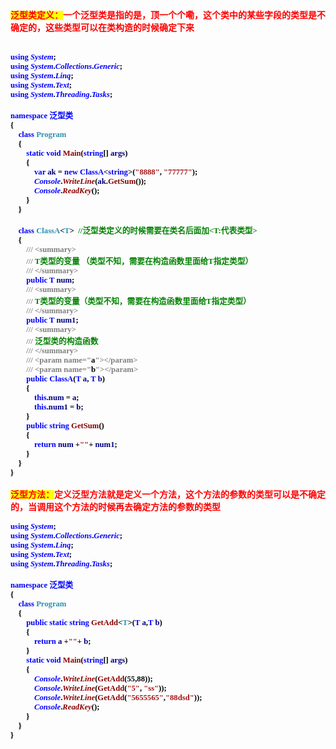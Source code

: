 <html>

<head>
<meta http-equiv=Content-Type content="text/html; charset=gb2312">
<meta name=Generator content="Microsoft Word 15 (filtered)">
<style>
<!--
 /* Font Definitions */
 @font-face
	{font-family:宋体;
	panose-1:2 1 6 0 3 1 1 1 1 1;}
@font-face
	{font-family:"Cambria Math";
	panose-1:2 4 5 3 5 4 6 3 2 4;}
@font-face
	{font-family:Calibri;
	panose-1:2 15 5 2 2 2 4 3 2 4;}
@font-face
	{font-family:新宋体;
	panose-1:2 1 6 9 3 1 1 1 1 1;}
@font-face
	{font-family:"\@宋体";
	panose-1:2 1 6 0 3 1 1 1 1 1;}
@font-face
	{font-family:"\@新宋体";
	panose-1:2 1 6 9 3 1 1 1 1 1;}
 /* Style Definitions */
 p.MsoNormal, li.MsoNormal, div.MsoNormal
	{margin:0cm;
	margin-bottom:.0001pt;
	text-align:justify;
	text-justify:inter-ideograph;
	font-size:10.5pt;
	font-family:"Calibri","sans-serif";}
.MsoChpDefault
	{font-family:"Calibri","sans-serif";}
 /* Page Definitions */
 @page WordSection1
	{size:595.3pt 841.9pt;
	margin:72.0pt 90.0pt 72.0pt 90.0pt;
	layout-grid:15.6pt;}
div.WordSection1
	{page:WordSection1;}
-->
</style>

</head>

<body lang=ZH-CN style='text-justify-trim:punctuation'>

<div class=WordSection1 style='layout-grid:15.6pt'>

<p class=MsoNormal><b><span style='font-family:宋体;color:red;background:yellow'>泛型类定义：</span></b><b><span
style='font-family:宋体;color:red'>一个泛型类是指的是，顶一个个嘞，这个类中的某些字段的类型是不确定的，这些类型可以在类构造的时候确定下来</span></b></p>

<p class=MsoNormal><b><span lang=EN-US>&nbsp;</span></b></p>

<p class=MsoNormal align=left style='text-align:left;text-autospace:none'><b><span
lang=EN-US style='font-size:9.5pt;font-family:新宋体;color:black'>&nbsp;</span></b></p>

<p class=MsoNormal align=left style='text-align:left;text-autospace:none'><b><span
lang=EN-US style='font-size:9.5pt;font-family:新宋体;color:blue'>using</span></b><b><span
lang=EN-US style='font-size:9.5pt;font-family:新宋体;color:black'> </span></b><b><i><span
lang=EN-US style='font-size:9.5pt;font-family:新宋体;color:blue'>System</span></i></b><b><span
lang=EN-US style='font-size:9.5pt;font-family:新宋体;color:black'>;</span></b></p>

<p class=MsoNormal align=left style='text-align:left;text-autospace:none'><b><span
lang=EN-US style='font-size:9.5pt;font-family:新宋体;color:blue'>using</span></b><b><span
lang=EN-US style='font-size:9.5pt;font-family:新宋体;color:black'> </span></b><b><i><span
lang=EN-US style='font-size:9.5pt;font-family:新宋体;color:blue'>System</span></i></b><b><span
lang=EN-US style='font-size:9.5pt;font-family:新宋体;color:black'>.</span></b><b><i><span
lang=EN-US style='font-size:9.5pt;font-family:新宋体;color:blue'>Collections</span></i></b><b><span
lang=EN-US style='font-size:9.5pt;font-family:新宋体;color:black'>.</span></b><b><i><span
lang=EN-US style='font-size:9.5pt;font-family:新宋体;color:blue'>Generic</span></i></b><b><span
lang=EN-US style='font-size:9.5pt;font-family:新宋体;color:black'>;</span></b></p>

<p class=MsoNormal align=left style='text-align:left;text-autospace:none'><b><span
lang=EN-US style='font-size:9.5pt;font-family:新宋体;color:blue'>using</span></b><b><span
lang=EN-US style='font-size:9.5pt;font-family:新宋体;color:black'> </span></b><b><i><span
lang=EN-US style='font-size:9.5pt;font-family:新宋体;color:blue'>System</span></i></b><b><span
lang=EN-US style='font-size:9.5pt;font-family:新宋体;color:black'>.</span></b><b><i><span
lang=EN-US style='font-size:9.5pt;font-family:新宋体;color:blue'>Linq</span></i></b><b><span
lang=EN-US style='font-size:9.5pt;font-family:新宋体;color:black'>;</span></b></p>

<p class=MsoNormal align=left style='text-align:left;text-autospace:none'><b><span
lang=EN-US style='font-size:9.5pt;font-family:新宋体;color:blue'>using</span></b><b><span
lang=EN-US style='font-size:9.5pt;font-family:新宋体;color:black'> </span></b><b><i><span
lang=EN-US style='font-size:9.5pt;font-family:新宋体;color:blue'>System</span></i></b><b><span
lang=EN-US style='font-size:9.5pt;font-family:新宋体;color:black'>.</span></b><b><i><span
lang=EN-US style='font-size:9.5pt;font-family:新宋体;color:blue'>Text</span></i></b><b><span
lang=EN-US style='font-size:9.5pt;font-family:新宋体;color:black'>;</span></b></p>

<p class=MsoNormal align=left style='text-align:left;text-autospace:none'><b><span
lang=EN-US style='font-size:9.5pt;font-family:新宋体;color:blue'>using</span></b><b><span
lang=EN-US style='font-size:9.5pt;font-family:新宋体;color:black'> </span></b><b><i><span
lang=EN-US style='font-size:9.5pt;font-family:新宋体;color:blue'>System</span></i></b><b><span
lang=EN-US style='font-size:9.5pt;font-family:新宋体;color:black'>.</span></b><b><i><span
lang=EN-US style='font-size:9.5pt;font-family:新宋体;color:blue'>Threading</span></i></b><b><span
lang=EN-US style='font-size:9.5pt;font-family:新宋体;color:black'>.</span></b><b><i><span
lang=EN-US style='font-size:9.5pt;font-family:新宋体;color:blue'>Tasks</span></i></b><b><span
lang=EN-US style='font-size:9.5pt;font-family:新宋体;color:black'>;</span></b></p>

<p class=MsoNormal align=left style='text-align:left;text-autospace:none'><b><span
lang=EN-US style='font-size:9.5pt;font-family:新宋体;color:black'>&nbsp;</span></b></p>

<p class=MsoNormal align=left style='text-align:left;text-autospace:none'><b><span
lang=EN-US style='font-size:9.5pt;font-family:新宋体;color:blue'>namespace</span></b><b><span
lang=EN-US style='font-size:9.5pt;font-family:新宋体;color:black'> </span></b><b><span
style='font-size:9.5pt;font-family:新宋体;color:blue'>泛型类</span></b></p>

<p class=MsoNormal align=left style='text-align:left;text-autospace:none'><b><span
lang=EN-US style='font-size:9.5pt;font-family:新宋体;color:black'>{</span></b></p>

<p class=MsoNormal align=left style='text-align:left;text-autospace:none'><b><span
lang=EN-US style='font-size:9.5pt;font-family:新宋体;color:black'>&nbsp;&nbsp;&nbsp;
</span></b><b><span lang=EN-US style='font-size:9.5pt;font-family:新宋体;
color:blue'>class</span></b><b><span lang=EN-US style='font-size:9.5pt;
font-family:新宋体;color:black'> </span></b><b><span lang=EN-US style='font-size:
9.5pt;font-family:新宋体;color:#2B91AF'>Program</span></b></p>

<p class=MsoNormal align=left style='text-align:left;text-autospace:none'><b><span
lang=EN-US style='font-size:9.5pt;font-family:新宋体;color:black'>&nbsp;&nbsp;&nbsp;
{</span></b></p>

<p class=MsoNormal align=left style='text-align:left;text-autospace:none'><b><span
lang=EN-US style='font-size:9.5pt;font-family:新宋体;color:black'>&nbsp;&nbsp;&nbsp;&nbsp;&nbsp;&nbsp;&nbsp;
</span></b><b><span lang=EN-US style='font-size:9.5pt;font-family:新宋体;
color:blue'>static</span></b><b><span lang=EN-US style='font-size:9.5pt;
font-family:新宋体;color:black'> </span></b><b><span lang=EN-US style='font-size:
9.5pt;font-family:新宋体;color:blue'>void</span></b><b><span lang=EN-US
style='font-size:9.5pt;font-family:新宋体;color:black'> </span></b><b><span
lang=EN-US style='font-size:9.5pt;font-family:新宋体;color:#880000'>Main</span></b><b><span
lang=EN-US style='font-size:9.5pt;font-family:新宋体;color:black'>(</span></b><b><span
lang=EN-US style='font-size:9.5pt;font-family:新宋体;color:blue'>string</span></b><b><span
lang=EN-US style='font-size:9.5pt;font-family:新宋体;color:black'>[] </span></b><b><span
lang=EN-US style='font-size:9.5pt;font-family:新宋体;color:navy'>args</span></b><b><span
lang=EN-US style='font-size:9.5pt;font-family:新宋体;color:black'>)</span></b></p>

<p class=MsoNormal align=left style='text-align:left;text-autospace:none'><b><span
lang=EN-US style='font-size:9.5pt;font-family:新宋体;color:black'>&nbsp;&nbsp;&nbsp;&nbsp;&nbsp;&nbsp;&nbsp;
{</span></b></p>

<p class=MsoNormal align=left style='text-align:left;text-autospace:none'><b><span
lang=EN-US style='font-size:9.5pt;font-family:新宋体;color:black'>&nbsp;&nbsp;&nbsp;&nbsp;&nbsp;&nbsp;&nbsp;&nbsp;&nbsp;&nbsp;&nbsp;
</span></b><b><span lang=EN-US style='font-size:9.5pt;font-family:新宋体;
color:blue'>var</span></b><b><span lang=EN-US style='font-size:9.5pt;
font-family:新宋体;color:black'> </span></b><b><span lang=EN-US style='font-size:
9.5pt;font-family:新宋体;color:navy'>ak</span></b><b><span lang=EN-US
style='font-size:9.5pt;font-family:新宋体;color:black'> = </span></b><b><span
lang=EN-US style='font-size:9.5pt;font-family:新宋体;color:blue'>new</span></b><b><span
lang=EN-US style='font-size:9.5pt;font-family:新宋体;color:black'> </span></b><b><span
lang=EN-US style='font-size:9.5pt;font-family:新宋体;color:blue'>ClassA</span></b><b><span
lang=EN-US style='font-size:9.5pt;font-family:新宋体;color:black'>&lt;</span></b><b><span
lang=EN-US style='font-size:9.5pt;font-family:新宋体;color:blue'>string</span></b><b><span
lang=EN-US style='font-size:9.5pt;font-family:新宋体;color:black'>&gt;(</span></b><b><span
lang=EN-US style='font-size:9.5pt;font-family:新宋体;color:#A31515'>&quot;8888&quot;</span></b><b><span
lang=EN-US style='font-size:9.5pt;font-family:新宋体;color:black'>, </span></b><b><span
lang=EN-US style='font-size:9.5pt;font-family:新宋体;color:#A31515'>&quot;77777&quot;</span></b><b><span
lang=EN-US style='font-size:9.5pt;font-family:新宋体;color:black'>);</span></b></p>

<p class=MsoNormal align=left style='text-align:left;text-autospace:none'><b><span
lang=EN-US style='font-size:9.5pt;font-family:新宋体;color:black'>&nbsp;&nbsp;&nbsp;&nbsp;&nbsp;&nbsp;&nbsp;&nbsp;&nbsp;&nbsp;&nbsp;
</span></b><b><i><span lang=EN-US style='font-size:9.5pt;font-family:新宋体;
color:blue'>Console</span></i></b><b><span lang=EN-US style='font-size:9.5pt;
font-family:新宋体;color:black'>.</span></b><b><i><span lang=EN-US
style='font-size:9.5pt;font-family:新宋体;color:#880000'>WriteLine</span></i></b><b><span
lang=EN-US style='font-size:9.5pt;font-family:新宋体;color:black'>(</span></b><b><span
lang=EN-US style='font-size:9.5pt;font-family:新宋体;color:navy'>ak</span></b><b><span
lang=EN-US style='font-size:9.5pt;font-family:新宋体;color:black'>.</span></b><b><span
lang=EN-US style='font-size:9.5pt;font-family:新宋体;color:#880000'>GetSum</span></b><b><span
lang=EN-US style='font-size:9.5pt;font-family:新宋体;color:black'>());</span></b></p>

<p class=MsoNormal align=left style='text-align:left;text-autospace:none'><b><span
lang=EN-US style='font-size:9.5pt;font-family:新宋体;color:black'>&nbsp;&nbsp;&nbsp;&nbsp;&nbsp;&nbsp;&nbsp;&nbsp;&nbsp;&nbsp;&nbsp;
</span></b><b><i><span lang=EN-US style='font-size:9.5pt;font-family:新宋体;
color:blue'>Console</span></i></b><b><span lang=EN-US style='font-size:9.5pt;
font-family:新宋体;color:black'>.</span></b><b><i><span lang=EN-US
style='font-size:9.5pt;font-family:新宋体;color:#880000'>ReadKey</span></i></b><b><span
lang=EN-US style='font-size:9.5pt;font-family:新宋体;color:black'>();</span></b></p>

<p class=MsoNormal align=left style='text-align:left;text-autospace:none'><b><span
lang=EN-US style='font-size:9.5pt;font-family:新宋体;color:black'>&nbsp;&nbsp;&nbsp;&nbsp;&nbsp;&nbsp;&nbsp;
}</span></b></p>

<p class=MsoNormal align=left style='text-align:left;text-autospace:none'><b><span
lang=EN-US style='font-size:9.5pt;font-family:新宋体;color:black'>&nbsp;&nbsp;&nbsp;
}</span></b></p>

<p class=MsoNormal align=left style='text-align:left;text-autospace:none'><b><span
lang=EN-US style='font-size:9.5pt;font-family:新宋体;color:black'>&nbsp;</span></b></p>

<p class=MsoNormal align=left style='text-align:left;text-autospace:none'><b><span
lang=EN-US style='font-size:9.5pt;font-family:新宋体;color:black'>&nbsp;&nbsp;&nbsp;
</span></b><b><span lang=EN-US style='font-size:9.5pt;font-family:新宋体;
color:blue'>class</span></b><b><span lang=EN-US style='font-size:9.5pt;
font-family:新宋体;color:black'> </span></b><b><span lang=EN-US style='font-size:
9.5pt;font-family:新宋体;color:#2B91AF'>ClassA</span></b><b><span lang=EN-US
style='font-size:9.5pt;font-family:新宋体;color:black'>&lt;</span></b><b><span
lang=EN-US style='font-size:9.5pt;font-family:新宋体;color:#2B91AF'>T</span></b><b><span
lang=EN-US style='font-size:9.5pt;font-family:新宋体;color:black'>&gt;&nbsp; </span></b><b><span
lang=EN-US style='font-size:9.5pt;font-family:新宋体;color:green'>//</span></b><b><span
style='font-size:9.5pt;font-family:新宋体;color:green'>泛型类定义的时候需要在类名后面加<span
lang=EN-US>&lt;T:</span>代表类型<span lang=EN-US>&gt;</span></span></b></p>

<p class=MsoNormal align=left style='text-align:left;text-autospace:none'><b><span
lang=EN-US style='font-size:9.5pt;font-family:新宋体;color:black'>&nbsp;&nbsp;&nbsp;
{</span></b></p>

<p class=MsoNormal align=left style='text-align:left;text-autospace:none'><b><span
lang=EN-US style='font-size:9.5pt;font-family:新宋体;color:black'>&nbsp;&nbsp;&nbsp;&nbsp;&nbsp;&nbsp;&nbsp;
</span></b><b><span lang=EN-US style='font-size:9.5pt;font-family:新宋体;
color:gray'>///</span></b><b><span lang=EN-US style='font-size:9.5pt;
font-family:新宋体;color:green'> </span></b><b><span lang=EN-US style='font-size:
9.5pt;font-family:新宋体;color:gray'>&lt;summary&gt;</span></b></p>

<p class=MsoNormal align=left style='text-align:left;text-autospace:none'><b><span
lang=EN-US style='font-size:9.5pt;font-family:新宋体;color:black'>&nbsp;&nbsp;&nbsp;&nbsp;&nbsp;&nbsp;&nbsp;
</span></b><b><span lang=EN-US style='font-size:9.5pt;font-family:新宋体;
color:gray'>///</span></b><b><span lang=EN-US style='font-size:9.5pt;
font-family:新宋体;color:green'> T</span></b><b><span style='font-size:9.5pt;
font-family:新宋体;color:green'>类型的变量 （类型不知，需要在构造函数里面给<span lang=EN-US>T</span>指定类型）</span></b></p>

<p class=MsoNormal align=left style='text-align:left;text-autospace:none'><b><span
lang=EN-US style='font-size:9.5pt;font-family:新宋体;color:black'>&nbsp;&nbsp;&nbsp;&nbsp;&nbsp;&nbsp;&nbsp;
</span></b><b><span lang=EN-US style='font-size:9.5pt;font-family:新宋体;
color:gray'>///</span></b><b><span lang=EN-US style='font-size:9.5pt;
font-family:新宋体;color:green'> </span></b><b><span lang=EN-US style='font-size:
9.5pt;font-family:新宋体;color:gray'>&lt;/summary&gt;</span></b></p>

<p class=MsoNormal align=left style='text-align:left;text-autospace:none'><b><span
lang=EN-US style='font-size:9.5pt;font-family:新宋体;color:black'>&nbsp;&nbsp;&nbsp;&nbsp;&nbsp;&nbsp;&nbsp;
</span></b><b><span lang=EN-US style='font-size:9.5pt;font-family:新宋体;
color:blue'>public</span></b><b><span lang=EN-US style='font-size:9.5pt;
font-family:新宋体;color:black'> </span></b><b><span lang=EN-US style='font-size:
9.5pt;font-family:新宋体;color:blue'>T</span></b><b><span lang=EN-US
style='font-size:9.5pt;font-family:新宋体;color:black'> </span></b><b><span
lang=EN-US style='font-size:9.5pt;font-family:新宋体;color:navy'>num</span></b><b><span
lang=EN-US style='font-size:9.5pt;font-family:新宋体;color:black'>;</span></b></p>

<p class=MsoNormal align=left style='text-align:left;text-autospace:none'><b><span
lang=EN-US style='font-size:9.5pt;font-family:新宋体;color:black'>&nbsp;&nbsp;&nbsp;&nbsp;&nbsp;&nbsp;&nbsp;
</span></b><b><span lang=EN-US style='font-size:9.5pt;font-family:新宋体;
color:gray'>///</span></b><b><span lang=EN-US style='font-size:9.5pt;
font-family:新宋体;color:green'> </span></b><b><span lang=EN-US style='font-size:
9.5pt;font-family:新宋体;color:gray'>&lt;summary&gt;</span></b></p>

<p class=MsoNormal align=left style='text-align:left;text-autospace:none'><b><span
lang=EN-US style='font-size:9.5pt;font-family:新宋体;color:black'>&nbsp;&nbsp;&nbsp;&nbsp;&nbsp;&nbsp;&nbsp;
</span></b><b><span lang=EN-US style='font-size:9.5pt;font-family:新宋体;
color:gray'>///</span></b><b><span lang=EN-US style='font-size:9.5pt;
font-family:新宋体;color:green'> T</span></b><b><span style='font-size:9.5pt;
font-family:新宋体;color:green'>类型的变量（类型不知，需要在构造函数里面给<span lang=EN-US>T</span>指定类型）</span></b></p>

<p class=MsoNormal align=left style='text-align:left;text-autospace:none'><b><span
lang=EN-US style='font-size:9.5pt;font-family:新宋体;color:black'>&nbsp;&nbsp;&nbsp;&nbsp;&nbsp;&nbsp;&nbsp;
</span></b><b><span lang=EN-US style='font-size:9.5pt;font-family:新宋体;
color:gray'>///</span></b><b><span lang=EN-US style='font-size:9.5pt;
font-family:新宋体;color:green'> </span></b><b><span lang=EN-US style='font-size:
9.5pt;font-family:新宋体;color:gray'>&lt;/summary&gt;</span></b></p>

<p class=MsoNormal align=left style='text-align:left;text-autospace:none'><b><span
lang=EN-US style='font-size:9.5pt;font-family:新宋体;color:black'>&nbsp;&nbsp;&nbsp;&nbsp;&nbsp;&nbsp;&nbsp;
</span></b><b><span lang=EN-US style='font-size:9.5pt;font-family:新宋体;
color:blue'>public</span></b><b><span lang=EN-US style='font-size:9.5pt;
font-family:新宋体;color:black'> </span></b><b><span lang=EN-US style='font-size:
9.5pt;font-family:新宋体;color:blue'>T</span></b><b><span lang=EN-US
style='font-size:9.5pt;font-family:新宋体;color:black'> </span></b><b><span
lang=EN-US style='font-size:9.5pt;font-family:新宋体;color:navy'>num1</span></b><b><span
lang=EN-US style='font-size:9.5pt;font-family:新宋体;color:black'>;</span></b></p>

<p class=MsoNormal align=left style='text-align:left;text-autospace:none'><b><span
lang=EN-US style='font-size:9.5pt;font-family:新宋体;color:black'>&nbsp;&nbsp;&nbsp;&nbsp;&nbsp;&nbsp;&nbsp;
</span></b><b><span lang=EN-US style='font-size:9.5pt;font-family:新宋体;
color:gray'>///</span></b><b><span lang=EN-US style='font-size:9.5pt;
font-family:新宋体;color:green'> </span></b><b><span lang=EN-US style='font-size:
9.5pt;font-family:新宋体;color:gray'>&lt;summary&gt;</span></b></p>

<p class=MsoNormal align=left style='text-align:left;text-autospace:none'><b><span
lang=EN-US style='font-size:9.5pt;font-family:新宋体;color:black'>&nbsp;&nbsp;&nbsp;&nbsp;&nbsp;&nbsp;&nbsp;
</span></b><b><span lang=EN-US style='font-size:9.5pt;font-family:新宋体;
color:gray'>///</span></b><b><span lang=EN-US style='font-size:9.5pt;
font-family:新宋体;color:green'> </span></b><b><span style='font-size:9.5pt;
font-family:新宋体;color:green'>泛型类的构造函数</span></b></p>

<p class=MsoNormal align=left style='text-align:left;text-autospace:none'><b><span
lang=EN-US style='font-size:9.5pt;font-family:新宋体;color:black'>&nbsp;&nbsp;&nbsp;&nbsp;&nbsp;&nbsp;&nbsp;
</span></b><b><span lang=EN-US style='font-size:9.5pt;font-family:新宋体;
color:gray'>///</span></b><b><span lang=EN-US style='font-size:9.5pt;
font-family:新宋体;color:green'> </span></b><b><span lang=EN-US style='font-size:
9.5pt;font-family:新宋体;color:gray'>&lt;/summary&gt;</span></b></p>

<p class=MsoNormal align=left style='text-align:left;text-autospace:none'><b><span
lang=EN-US style='font-size:9.5pt;font-family:新宋体;color:black'>&nbsp;&nbsp;&nbsp;&nbsp;&nbsp;&nbsp;&nbsp;
</span></b><b><span lang=EN-US style='font-size:9.5pt;font-family:新宋体;
color:gray'>///</span></b><b><span lang=EN-US style='font-size:9.5pt;
font-family:新宋体;color:green'> </span></b><b><span lang=EN-US style='font-size:
9.5pt;font-family:新宋体;color:gray'>&lt;param name=&quot;</span></b><b><span
lang=EN-US style='font-size:9.5pt;font-family:新宋体;color:black'>a</span></b><b><span
lang=EN-US style='font-size:9.5pt;font-family:新宋体;color:gray'>&quot;&gt;&lt;/param&gt;</span></b></p>

<p class=MsoNormal align=left style='text-align:left;text-autospace:none'><b><span
lang=EN-US style='font-size:9.5pt;font-family:新宋体;color:black'>&nbsp;&nbsp;&nbsp;&nbsp;&nbsp;&nbsp;&nbsp;
</span></b><b><span lang=EN-US style='font-size:9.5pt;font-family:新宋体;
color:gray'>///</span></b><b><span lang=EN-US style='font-size:9.5pt;
font-family:新宋体;color:green'> </span></b><b><span lang=EN-US style='font-size:
9.5pt;font-family:新宋体;color:gray'>&lt;param name=&quot;</span></b><b><span
lang=EN-US style='font-size:9.5pt;font-family:新宋体;color:black'>b</span></b><b><span
lang=EN-US style='font-size:9.5pt;font-family:新宋体;color:gray'>&quot;&gt;&lt;/param&gt;</span></b></p>

<p class=MsoNormal align=left style='text-align:left;text-autospace:none'><b><span
lang=EN-US style='font-size:9.5pt;font-family:新宋体;color:black'>&nbsp;&nbsp;&nbsp;&nbsp;&nbsp;&nbsp;&nbsp;
</span></b><b><span lang=EN-US style='font-size:9.5pt;font-family:新宋体;
color:blue'>public</span></b><b><span lang=EN-US style='font-size:9.5pt;
font-family:新宋体;color:black'> </span></b><b><span lang=EN-US style='font-size:
9.5pt;font-family:新宋体;color:blue'>ClassA</span></b><b><span lang=EN-US
style='font-size:9.5pt;font-family:新宋体;color:black'>(</span></b><b><span
lang=EN-US style='font-size:9.5pt;font-family:新宋体;color:blue'>T</span></b><b><span
lang=EN-US style='font-size:9.5pt;font-family:新宋体;color:black'> </span></b><b><span
lang=EN-US style='font-size:9.5pt;font-family:新宋体;color:navy'>a</span></b><b><span
lang=EN-US style='font-size:9.5pt;font-family:新宋体;color:black'>, </span></b><b><span
lang=EN-US style='font-size:9.5pt;font-family:新宋体;color:blue'>T</span></b><b><span
lang=EN-US style='font-size:9.5pt;font-family:新宋体;color:black'> </span></b><b><span
lang=EN-US style='font-size:9.5pt;font-family:新宋体;color:navy'>b</span></b><b><span
lang=EN-US style='font-size:9.5pt;font-family:新宋体;color:black'>)</span></b></p>

<p class=MsoNormal align=left style='text-align:left;text-autospace:none'><b><span
lang=EN-US style='font-size:9.5pt;font-family:新宋体;color:black'>&nbsp;&nbsp;&nbsp;&nbsp;&nbsp;&nbsp;&nbsp;
{</span></b></p>

<p class=MsoNormal align=left style='text-align:left;text-autospace:none'><b><span
lang=EN-US style='font-size:9.5pt;font-family:新宋体;color:black'>&nbsp;&nbsp;&nbsp;&nbsp;&nbsp;&nbsp;&nbsp;&nbsp;&nbsp;&nbsp;&nbsp;
</span></b><b><span lang=EN-US style='font-size:9.5pt;font-family:新宋体;
color:blue'>this</span></b><b><span lang=EN-US style='font-size:9.5pt;
font-family:新宋体;color:black'>.</span></b><b><span lang=EN-US style='font-size:
9.5pt;font-family:新宋体;color:navy'>num</span></b><b><span lang=EN-US
style='font-size:9.5pt;font-family:新宋体;color:black'> = </span></b><b><span
lang=EN-US style='font-size:9.5pt;font-family:新宋体;color:navy'>a</span></b><b><span
lang=EN-US style='font-size:9.5pt;font-family:新宋体;color:black'>;</span></b></p>

<p class=MsoNormal align=left style='text-align:left;text-autospace:none'><b><span
lang=EN-US style='font-size:9.5pt;font-family:新宋体;color:black'>&nbsp;&nbsp;&nbsp;&nbsp;&nbsp;&nbsp;&nbsp;&nbsp;&nbsp;&nbsp;&nbsp;
</span></b><b><span lang=EN-US style='font-size:9.5pt;font-family:新宋体;
color:blue'>this</span></b><b><span lang=EN-US style='font-size:9.5pt;
font-family:新宋体;color:black'>.</span></b><b><span lang=EN-US style='font-size:
9.5pt;font-family:新宋体;color:navy'>num1</span></b><b><span lang=EN-US
style='font-size:9.5pt;font-family:新宋体;color:black'> = </span></b><b><span
lang=EN-US style='font-size:9.5pt;font-family:新宋体;color:navy'>b</span></b><b><span
lang=EN-US style='font-size:9.5pt;font-family:新宋体;color:black'>;</span></b></p>

<p class=MsoNormal align=left style='text-align:left;text-autospace:none'><b><span
lang=EN-US style='font-size:9.5pt;font-family:新宋体;color:black'>&nbsp;&nbsp;&nbsp;&nbsp;&nbsp;&nbsp;&nbsp;
}</span></b></p>

<p class=MsoNormal align=left style='text-align:left;text-autospace:none'><b><span
lang=EN-US style='font-size:9.5pt;font-family:新宋体;color:black'>&nbsp;&nbsp;&nbsp;&nbsp;&nbsp;&nbsp;&nbsp;
</span></b><b><span lang=EN-US style='font-size:9.5pt;font-family:新宋体;
color:blue'>public</span></b><b><span lang=EN-US style='font-size:9.5pt;
font-family:新宋体;color:black'> </span></b><b><span lang=EN-US style='font-size:
9.5pt;font-family:新宋体;color:blue'>string</span></b><b><span lang=EN-US
style='font-size:9.5pt;font-family:新宋体;color:black'> </span></b><b><span
lang=EN-US style='font-size:9.5pt;font-family:新宋体;color:#880000'>GetSum</span></b><b><span
lang=EN-US style='font-size:9.5pt;font-family:新宋体;color:black'>()&nbsp; </span></b></p>

<p class=MsoNormal align=left style='text-align:left;text-autospace:none'><b><span
lang=EN-US style='font-size:9.5pt;font-family:新宋体;color:black'>&nbsp;&nbsp;&nbsp;&nbsp;&nbsp;&nbsp;&nbsp;
{</span></b></p>

<p class=MsoNormal align=left style='text-align:left;text-autospace:none'><b><span
lang=EN-US style='font-size:9.5pt;font-family:新宋体;color:black'>&nbsp;&nbsp;&nbsp;&nbsp;&nbsp;&nbsp;&nbsp;&nbsp;&nbsp;&nbsp;&nbsp;
</span></b><b><span lang=EN-US style='font-size:9.5pt;font-family:新宋体;
color:blue'>return</span></b><b><span lang=EN-US style='font-size:9.5pt;
font-family:新宋体;color:black'> </span></b><b><span lang=EN-US style='font-size:
9.5pt;font-family:新宋体;color:navy'>num</span></b><b><span lang=EN-US
style='font-size:9.5pt;font-family:新宋体;color:black'> +</span></b><b><span
lang=EN-US style='font-size:9.5pt;font-family:新宋体;color:#A31515'>&quot;&quot;</span></b><b><span
lang=EN-US style='font-size:9.5pt;font-family:新宋体;color:black'>+ </span></b><b><span
lang=EN-US style='font-size:9.5pt;font-family:新宋体;color:navy'>num1</span></b><b><span
lang=EN-US style='font-size:9.5pt;font-family:新宋体;color:black'>;</span></b></p>

<p class=MsoNormal align=left style='text-align:left;text-autospace:none'><b><span
lang=EN-US style='font-size:9.5pt;font-family:新宋体;color:black'>&nbsp;&nbsp;&nbsp;&nbsp;&nbsp;&nbsp;&nbsp;
}</span></b></p>

<p class=MsoNormal align=left style='text-align:left;text-autospace:none'><b><span
lang=EN-US style='font-size:9.5pt;font-family:新宋体;color:black'>&nbsp;&nbsp;&nbsp;
}</span></b></p>

<p class=MsoNormal align=left style='text-align:left;text-autospace:none'><b><span
lang=EN-US style='font-size:9.5pt;font-family:新宋体;color:black'>}</span></b></p>

<p class=MsoNormal><b><span lang=EN-US>&nbsp;</span></b></p>

<p class=MsoNormal><b><span style='font-family:宋体;color:red;background:yellow'>泛型方法：</span></b><b><span
style='font-family:宋体;color:red'>定义泛型方法就是定义一个方法，这个方法的参数的类型可以是不确定的，当调用这个方法的时候再去确定方法的参数的类型</span></b></p>

<p class=MsoNormal align=left style='text-align:left;text-autospace:none'><b><span
lang=EN-US style='font-size:9.5pt;font-family:新宋体;color:black'>&nbsp;</span></b></p>

<p class=MsoNormal align=left style='text-align:left;text-autospace:none'><b><span
lang=EN-US style='font-size:9.5pt;font-family:新宋体;color:blue'>using</span></b><b><span
lang=EN-US style='font-size:9.5pt;font-family:新宋体;color:black'> </span></b><b><i><span
lang=EN-US style='font-size:9.5pt;font-family:新宋体;color:blue'>System</span></i></b><b><span
lang=EN-US style='font-size:9.5pt;font-family:新宋体;color:black'>;</span></b></p>

<p class=MsoNormal align=left style='text-align:left;text-autospace:none'><b><span
lang=EN-US style='font-size:9.5pt;font-family:新宋体;color:blue'>using</span></b><b><span
lang=EN-US style='font-size:9.5pt;font-family:新宋体;color:black'> </span></b><b><i><span
lang=EN-US style='font-size:9.5pt;font-family:新宋体;color:blue'>System</span></i></b><b><span
lang=EN-US style='font-size:9.5pt;font-family:新宋体;color:black'>.</span></b><b><i><span
lang=EN-US style='font-size:9.5pt;font-family:新宋体;color:blue'>Collections</span></i></b><b><span
lang=EN-US style='font-size:9.5pt;font-family:新宋体;color:black'>.</span></b><b><i><span
lang=EN-US style='font-size:9.5pt;font-family:新宋体;color:blue'>Generic</span></i></b><b><span
lang=EN-US style='font-size:9.5pt;font-family:新宋体;color:black'>;</span></b></p>

<p class=MsoNormal align=left style='text-align:left;text-autospace:none'><b><span
lang=EN-US style='font-size:9.5pt;font-family:新宋体;color:blue'>using</span></b><b><span
lang=EN-US style='font-size:9.5pt;font-family:新宋体;color:black'> </span></b><b><i><span
lang=EN-US style='font-size:9.5pt;font-family:新宋体;color:blue'>System</span></i></b><b><span
lang=EN-US style='font-size:9.5pt;font-family:新宋体;color:black'>.</span></b><b><i><span
lang=EN-US style='font-size:9.5pt;font-family:新宋体;color:blue'>Linq</span></i></b><b><span
lang=EN-US style='font-size:9.5pt;font-family:新宋体;color:black'>;</span></b></p>

<p class=MsoNormal align=left style='text-align:left;text-autospace:none'><b><span
lang=EN-US style='font-size:9.5pt;font-family:新宋体;color:blue'>using</span></b><b><span
lang=EN-US style='font-size:9.5pt;font-family:新宋体;color:black'> </span></b><b><i><span
lang=EN-US style='font-size:9.5pt;font-family:新宋体;color:blue'>System</span></i></b><b><span
lang=EN-US style='font-size:9.5pt;font-family:新宋体;color:black'>.</span></b><b><i><span
lang=EN-US style='font-size:9.5pt;font-family:新宋体;color:blue'>Text</span></i></b><b><span
lang=EN-US style='font-size:9.5pt;font-family:新宋体;color:black'>;</span></b></p>

<p class=MsoNormal align=left style='text-align:left;text-autospace:none'><b><span
lang=EN-US style='font-size:9.5pt;font-family:新宋体;color:blue'>using</span></b><b><span
lang=EN-US style='font-size:9.5pt;font-family:新宋体;color:black'> </span></b><b><i><span
lang=EN-US style='font-size:9.5pt;font-family:新宋体;color:blue'>System</span></i></b><b><span
lang=EN-US style='font-size:9.5pt;font-family:新宋体;color:black'>.</span></b><b><i><span
lang=EN-US style='font-size:9.5pt;font-family:新宋体;color:blue'>Threading</span></i></b><b><span
lang=EN-US style='font-size:9.5pt;font-family:新宋体;color:black'>.</span></b><b><i><span
lang=EN-US style='font-size:9.5pt;font-family:新宋体;color:blue'>Tasks</span></i></b><b><span
lang=EN-US style='font-size:9.5pt;font-family:新宋体;color:black'>;</span></b></p>

<p class=MsoNormal align=left style='text-align:left;text-autospace:none'><b><span
lang=EN-US style='font-size:9.5pt;font-family:新宋体;color:black'>&nbsp;</span></b></p>

<p class=MsoNormal align=left style='text-align:left;text-autospace:none'><b><span
lang=EN-US style='font-size:9.5pt;font-family:新宋体;color:blue'>namespace</span></b><b><span
lang=EN-US style='font-size:9.5pt;font-family:新宋体;color:black'> </span></b><b><span
style='font-size:9.5pt;font-family:新宋体;color:blue'>泛型类</span></b></p>

<p class=MsoNormal align=left style='text-align:left;text-autospace:none'><b><span
lang=EN-US style='font-size:9.5pt;font-family:新宋体;color:black'>{</span></b></p>

<p class=MsoNormal align=left style='text-align:left;text-autospace:none'><b><span
lang=EN-US style='font-size:9.5pt;font-family:新宋体;color:black'>&nbsp;&nbsp;&nbsp;
</span></b><b><span lang=EN-US style='font-size:9.5pt;font-family:新宋体;
color:blue'>class</span></b><b><span lang=EN-US style='font-size:9.5pt;
font-family:新宋体;color:black'> </span></b><b><span lang=EN-US style='font-size:
9.5pt;font-family:新宋体;color:#2B91AF'>Program</span></b></p>

<p class=MsoNormal align=left style='text-align:left;text-autospace:none'><b><span
lang=EN-US style='font-size:9.5pt;font-family:新宋体;color:black'>&nbsp;&nbsp;&nbsp;
{</span></b></p>

<p class=MsoNormal align=left style='text-align:left;text-autospace:none'><b><span
lang=EN-US style='font-size:9.5pt;font-family:新宋体;color:black'>&nbsp;&nbsp;&nbsp;&nbsp;&nbsp;&nbsp;&nbsp;
</span></b><b><span lang=EN-US style='font-size:9.5pt;font-family:新宋体;
color:blue'>public</span></b><b><span lang=EN-US style='font-size:9.5pt;
font-family:新宋体;color:black'> </span></b><b><span lang=EN-US style='font-size:
9.5pt;font-family:新宋体;color:blue'>static</span></b><b><span lang=EN-US
style='font-size:9.5pt;font-family:新宋体;color:black'> </span></b><b><span
lang=EN-US style='font-size:9.5pt;font-family:新宋体;color:blue'>string</span></b><b><span
lang=EN-US style='font-size:9.5pt;font-family:新宋体;color:black'> </span></b><b><span
lang=EN-US style='font-size:9.5pt;font-family:新宋体;color:#880000'>GetAdd</span></b><b><span
lang=EN-US style='font-size:9.5pt;font-family:新宋体;color:black'>&lt;</span></b><b><span
lang=EN-US style='font-size:9.5pt;font-family:新宋体;color:#2B91AF'>T</span></b><b><span
lang=EN-US style='font-size:9.5pt;font-family:新宋体;color:black'>&gt;(</span></b><b><span
lang=EN-US style='font-size:9.5pt;font-family:新宋体;color:blue'>T</span></b><b><span
lang=EN-US style='font-size:9.5pt;font-family:新宋体;color:black'> </span></b><b><span
lang=EN-US style='font-size:9.5pt;font-family:新宋体;color:navy'>a</span></b><b><span
lang=EN-US style='font-size:9.5pt;font-family:新宋体;color:black'>,</span></b><b><span
lang=EN-US style='font-size:9.5pt;font-family:新宋体;color:blue'>T</span></b><b><span
lang=EN-US style='font-size:9.5pt;font-family:新宋体;color:black'> </span></b><b><span
lang=EN-US style='font-size:9.5pt;font-family:新宋体;color:navy'>b</span></b><b><span
lang=EN-US style='font-size:9.5pt;font-family:新宋体;color:black'>)</span></b></p>

<p class=MsoNormal align=left style='text-align:left;text-autospace:none'><b><span
lang=EN-US style='font-size:9.5pt;font-family:新宋体;color:black'>&nbsp;&nbsp;&nbsp;&nbsp;&nbsp;&nbsp;&nbsp;
{</span></b></p>

<p class=MsoNormal align=left style='text-align:left;text-autospace:none'><b><span
lang=EN-US style='font-size:9.5pt;font-family:新宋体;color:black'>&nbsp;&nbsp;&nbsp;&nbsp;&nbsp;&nbsp;&nbsp;&nbsp;&nbsp;&nbsp;&nbsp;
</span></b><b><span lang=EN-US style='font-size:9.5pt;font-family:新宋体;
color:blue'>return</span></b><b><span lang=EN-US style='font-size:9.5pt;
font-family:新宋体;color:black'> </span></b><b><span lang=EN-US style='font-size:
9.5pt;font-family:新宋体;color:navy'>a</span></b><b><span lang=EN-US
style='font-size:9.5pt;font-family:新宋体;color:black'> +</span></b><b><span
lang=EN-US style='font-size:9.5pt;font-family:新宋体;color:#A31515'>&quot;&quot;</span></b><b><span
lang=EN-US style='font-size:9.5pt;font-family:新宋体;color:black'>+ </span></b><b><span
lang=EN-US style='font-size:9.5pt;font-family:新宋体;color:navy'>b</span></b><b><span
lang=EN-US style='font-size:9.5pt;font-family:新宋体;color:black'>;</span></b></p>

<p class=MsoNormal align=left style='text-align:left;text-autospace:none'><b><span
lang=EN-US style='font-size:9.5pt;font-family:新宋体;color:black'>&nbsp;&nbsp;&nbsp;&nbsp;&nbsp;&nbsp;&nbsp;
}</span></b></p>

<p class=MsoNormal align=left style='text-align:left;text-autospace:none'><b><span
lang=EN-US style='font-size:9.5pt;font-family:新宋体;color:black'>&nbsp;&nbsp;&nbsp;&nbsp;&nbsp;&nbsp;&nbsp;
</span></b><b><span lang=EN-US style='font-size:9.5pt;font-family:新宋体;
color:blue'>static</span></b><b><span lang=EN-US style='font-size:9.5pt;
font-family:新宋体;color:black'> </span></b><b><span lang=EN-US style='font-size:
9.5pt;font-family:新宋体;color:blue'>void</span></b><b><span lang=EN-US
style='font-size:9.5pt;font-family:新宋体;color:black'> </span></b><b><span
lang=EN-US style='font-size:9.5pt;font-family:新宋体;color:#880000'>Main</span></b><b><span
lang=EN-US style='font-size:9.5pt;font-family:新宋体;color:black'>(</span></b><b><span
lang=EN-US style='font-size:9.5pt;font-family:新宋体;color:blue'>string</span></b><b><span
lang=EN-US style='font-size:9.5pt;font-family:新宋体;color:black'>[] </span></b><b><span
lang=EN-US style='font-size:9.5pt;font-family:新宋体;color:navy'>args</span></b><b><span
lang=EN-US style='font-size:9.5pt;font-family:新宋体;color:black'>)</span></b></p>

<p class=MsoNormal align=left style='text-align:left;text-autospace:none'><b><span
lang=EN-US style='font-size:9.5pt;font-family:新宋体;color:black'>&nbsp;&nbsp;&nbsp;&nbsp;&nbsp;&nbsp;&nbsp;
{</span></b></p>

<p class=MsoNormal align=left style='text-align:left;text-autospace:none'><b><span
lang=EN-US style='font-size:9.5pt;font-family:新宋体;color:black'>&nbsp;&nbsp;&nbsp;&nbsp;&nbsp;&nbsp;&nbsp;&nbsp;&nbsp;&nbsp;&nbsp;
</span></b><b><i><span lang=EN-US style='font-size:9.5pt;font-family:新宋体;
color:blue'>Console</span></i></b><b><span lang=EN-US style='font-size:9.5pt;
font-family:新宋体;color:black'>.</span></b><b><i><span lang=EN-US
style='font-size:9.5pt;font-family:新宋体;color:#880000'>WriteLine</span></i></b><b><span
lang=EN-US style='font-size:9.5pt;font-family:新宋体;color:black'>(</span></b><b><span
lang=EN-US style='font-size:9.5pt;font-family:新宋体;color:#880000'>GetAdd</span></b><b><span
lang=EN-US style='font-size:9.5pt;font-family:新宋体;color:black'>(55,88));</span></b></p>

<p class=MsoNormal align=left style='text-align:left;text-autospace:none'><b><span
lang=EN-US style='font-size:9.5pt;font-family:新宋体;color:black'>&nbsp;&nbsp;&nbsp;&nbsp;&nbsp;&nbsp;&nbsp;&nbsp;&nbsp;&nbsp;&nbsp;
</span></b><b><i><span lang=EN-US style='font-size:9.5pt;font-family:新宋体;
color:blue'>Console</span></i></b><b><span lang=EN-US style='font-size:9.5pt;
font-family:新宋体;color:black'>.</span></b><b><i><span lang=EN-US
style='font-size:9.5pt;font-family:新宋体;color:#880000'>WriteLine</span></i></b><b><span
lang=EN-US style='font-size:9.5pt;font-family:新宋体;color:black'>(</span></b><b><span
lang=EN-US style='font-size:9.5pt;font-family:新宋体;color:#880000'>GetAdd</span></b><b><span
lang=EN-US style='font-size:9.5pt;font-family:新宋体;color:black'>(</span></b><b><span
lang=EN-US style='font-size:9.5pt;font-family:新宋体;color:#A31515'>&quot;5&quot;</span></b><b><span
lang=EN-US style='font-size:9.5pt;font-family:新宋体;color:black'>, </span></b><b><span
lang=EN-US style='font-size:9.5pt;font-family:新宋体;color:#A31515'>&quot;ss&quot;</span></b><b><span
lang=EN-US style='font-size:9.5pt;font-family:新宋体;color:black'>));</span></b></p>

<p class=MsoNormal align=left style='text-align:left;text-autospace:none'><b><span
lang=EN-US style='font-size:9.5pt;font-family:新宋体;color:black'>&nbsp;&nbsp;&nbsp;&nbsp;&nbsp;&nbsp;&nbsp;&nbsp;&nbsp;&nbsp;&nbsp;
</span></b><b><i><span lang=EN-US style='font-size:9.5pt;font-family:新宋体;
color:blue'>Console</span></i></b><b><span lang=EN-US style='font-size:9.5pt;
font-family:新宋体;color:black'>.</span></b><b><i><span lang=EN-US
style='font-size:9.5pt;font-family:新宋体;color:#880000'>WriteLine</span></i></b><b><span
lang=EN-US style='font-size:9.5pt;font-family:新宋体;color:black'>(</span></b><b><span
lang=EN-US style='font-size:9.5pt;font-family:新宋体;color:#880000'>GetAdd</span></b><b><span
lang=EN-US style='font-size:9.5pt;font-family:新宋体;color:black'>(</span></b><b><span
lang=EN-US style='font-size:9.5pt;font-family:新宋体;color:#A31515'>&quot;5655565&quot;</span></b><b><span
lang=EN-US style='font-size:9.5pt;font-family:新宋体;color:black'>,</span></b><b><span
lang=EN-US style='font-size:9.5pt;font-family:新宋体;color:#A31515'>&quot;88dsd&quot;</span></b><b><span
lang=EN-US style='font-size:9.5pt;font-family:新宋体;color:black'>));</span></b></p>

<p class=MsoNormal align=left style='text-align:left;text-autospace:none'><b><span
lang=EN-US style='font-size:9.5pt;font-family:新宋体;color:black'>&nbsp;&nbsp;&nbsp;&nbsp;&nbsp;&nbsp;&nbsp;&nbsp;&nbsp;&nbsp;&nbsp;
</span></b><b><i><span lang=EN-US style='font-size:9.5pt;font-family:新宋体;
color:blue'>Console</span></i></b><b><span lang=EN-US style='font-size:9.5pt;
font-family:新宋体;color:black'>.</span></b><b><i><span lang=EN-US
style='font-size:9.5pt;font-family:新宋体;color:#880000'>ReadKey</span></i></b><b><span
lang=EN-US style='font-size:9.5pt;font-family:新宋体;color:black'>();</span></b></p>

<p class=MsoNormal align=left style='text-align:left;text-autospace:none'><b><span
lang=EN-US style='font-size:9.5pt;font-family:新宋体;color:black'>&nbsp;&nbsp;&nbsp;&nbsp;&nbsp;&nbsp;&nbsp;
}</span></b></p>

<p class=MsoNormal align=left style='text-align:left;text-autospace:none'><b><span
lang=EN-US style='font-size:9.5pt;font-family:新宋体;color:black'>&nbsp;&nbsp;&nbsp;
}</span></b></p>

<p class=MsoNormal align=left style='text-align:left;text-autospace:none'><b><span
lang=EN-US style='font-size:9.5pt;font-family:新宋体;color:black'>}</span></b></p>

<p class=MsoNormal style='text-indent:10.55pt'><b><span lang=EN-US
style='color:red'>&nbsp;</span></b></p>

</div>

</body>

</html>

